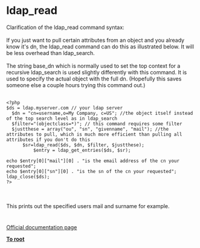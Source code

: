 # ldap_read



Clarification of the ldap_read command syntax:  <br><br>If you just want to pull certain attributes from an object and you already know it&apos;s dn, the ldap_read command can do this as illustrated below.  It will be less overhead than ldap_search.<br><br>The string base_dn which is normally used to set the top context for a recursive ldap_search is used slightly differently with this command.  It is used to specify the actual object with the full dn.  (Hopefully this saves someone else a couple hours trying this command out.)<br><br>

```
<?php
$ds = ldap.myserver.com // your ldap server
  $dn = "cn=username,o=My Company, c=US"; //the object itself instead of the top search level as in ldap_search
  $filter="(objectclass=*)"; // this command requires some filter
  $justthese = array("ou", "sn", "givenname", "mail"); //the attributes to pull, which is much more efficient than pulling all attributes if you don't do this
      $sr=ldap_read($ds, $dn, $filter, $justthese);
          $entry = ldap_get_entries($ds, $sr);

echo $entry[0]["mail"][0] . "is the email address of the cn your requested";
echo $entry[0]["sn"][0] . "is the sn of the cn your requested";
ldap_close($ds);
?>
```
 <br><br>This prints out the specified users mail and surname for example.  

#

[Official documentation page](https://www.php.net/manual/en/function.ldap-read.php)

**[To root](/README.md)**